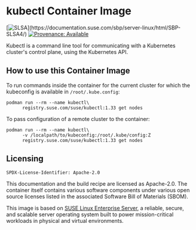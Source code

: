 # kubectl Container Image

[![SLSA](https://img.shields.io/badge/SLSA_(v1.0)-Build_L3-Green)](https://documentation.suse.com/sbp/server-linux/html/SBP-SLSA4/)
[![Provenance: Available](https://img.shields.io/badge/Provenance-Available-Green)](https://documentation.suse.com/container/all/html/Container-guide/index.html#container-verify)

Kubectl is a command line tool for communicating with a Kubernetes cluster's control plane, using the Kubernetes API.

## How to use this Container Image

To run commands inside the container for the current cluster for which the kubeconfig is available in `/root/.kube.config`:

```ShellSession
podman run --rm --name kubectl\
      registry.suse.com/suse/kubectl:1.33 get nodes
```

To pass configuration of a remote cluster to the container:

```ShellSession
podman run --rm --name kubectl\
      -v /localpath/to/kubeconfig:/root/.kube/config:Z
      registry.suse.com/suse/kubectl:1.33 get nodes
```

## Licensing

`SPDX-License-Identifier: Apache-2.0`

This documentation and the build recipe are licensed as Apache-2.0.
The container itself contains various software components under various open source licenses listed in the associated
Software Bill of Materials (SBOM).

This image is based on [SUSE Linux Enterprise Server](https://www.suse.com/products/server/), a reliable,
secure, and scalable server operating system built to power mission-critical workloads in physical and virtual environments.